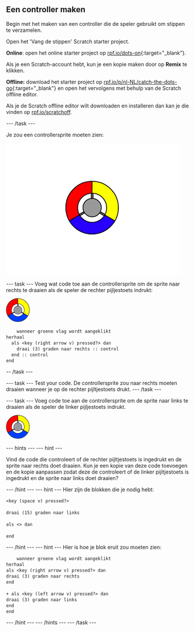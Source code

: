 ## Een controller maken

Begin met het maken van een controller die de speler gebruikt om stippen te verzamelen.

Open het 'Vang de stippen' Scratch starter project.

**Online**: open het online starter project op [rpf.io/dots-on](http://rpf.io/dots-on){:target="_blank"}.

Als je een Scratch-account hebt, kun je een kopie maken door op **Remix** te klikken.

**Offline:** download het starter project op [rpf.io/p/nl-NL/catch-the-dots-go](http://rpf.io/p/nl-NL/catch-the-dots-go){:target="_blank"} en open het vervolgens met behulp van de Scratch offline editor.

Als je de Scratch offline editor wilt downloaden en installeren dan kan je die vinden op [rpf.io/scratchoff](http://rpf.io/scratchoff).

--- /task ---

Je zou een controllersprite moeten zien:

![screenshot](images/dots-controller.png)

--- task --- Voeg wat code toe aan de controllersprite om de sprite naar rechts te draaien als de speler de rechter pijljestoets indrukt:

![Controller sprite](images/controller-sprite.png)

```blocks3
    wanneer groene vlag wordt aangeklikt
herhaal 
  als <key (right arrow v) pressed?> dan 
    draai (3) graden naar rechts :: control
  end :: control
end
```

-- /task ---

--- task --- Test your code. De controllersprite zou naar rechts moeten draaien wanneer je op de rechter pijltjestoets drukt. --- /task ---

--- task --- Voeg code toe aan de controllersprite om de sprite naar links te draaien als de speler de linker pijljestoets indrukt.

![Controller sprite](images/controller-sprite.png)

--- hints ---
 --- hint ---

Vind de code die controleert of de rechter pijltjestoets is ingedrukt en de sprite naar rechts doet draaien. Kun je een kopie van deze code toevoegen en de kopie aanpassen zodat deze de controleert of de linker pijltjestoets is ingedrukt en de sprite naar links doet draaien?

--- /hint --- --- hint --- Hier zijn de blokken die je nodig hebt:

```blocks3
<key (space v) pressed?>

draai (15) graden naar links

als <> dan

end
```

--- /hint --- --- hint --- Hier is hoe je blok eruit zou moeten zien:

```blocks3
    wanneer groene vlag wordt aangeklikt
herhaal 
als <key (right arrow v) pressed?> dan 
draai (3) graden naar rechts
end

+ als <key (left arrow v) pressed?> dan 
draai (3) graden naar links
end
end
```

--- /hint --- --- /hints --- --- /task ---